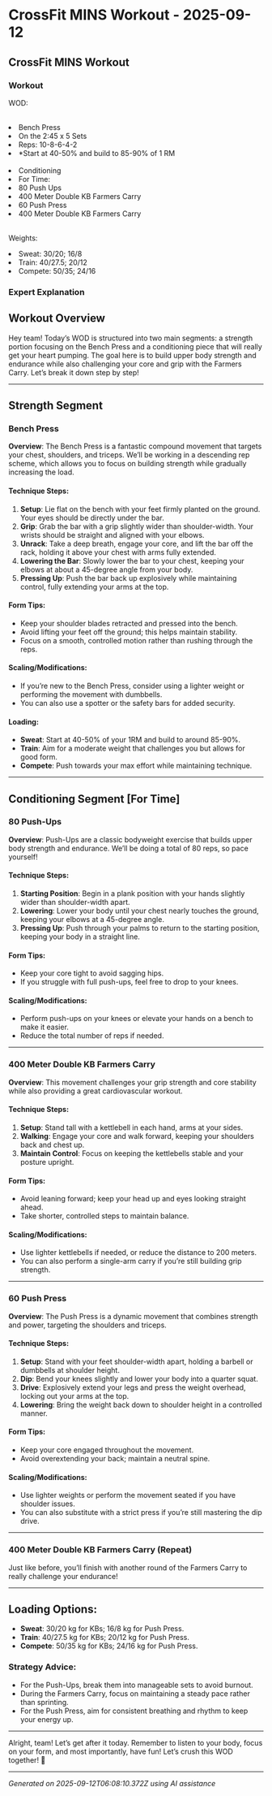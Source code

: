 # CrossFit MINS Workout - 2025-09-12

## CrossFit MINS Workout

### Workout
<p class="mb-2">WOD:</p><br><li class="ml-4">Bench Press</li><li class="ml-4">On the 2:45 x 5 Sets</li><li class="ml-4">Reps: 10-8-6-4-2</li><li class="ml-4">*Start at 40-50% and build to 85-90% of 1 RM</li><br><li class="ml-4">Conditioning</li><li class="ml-4">For Time:</li><li class="ml-4">80 Push Ups</li><li class="ml-4">400 Meter Double KB Farmers Carry</li><li class="ml-4">60 Push Press</li><li class="ml-4">400 Meter Double KB Farmers Carry</li><br><p class="mb-2">Weights:</p><li class="ml-4">Sweat: 30/20; 16/8</li><li class="ml-4">Train: 40/27.5; 20/12</li><li class="ml-4">Compete: 50/35; 24/16</li>

### Expert Explanation
## Workout Overview

Hey team! Today’s WOD is structured into two main segments: a strength portion focusing on the Bench Press and a conditioning piece that will really get your heart pumping. The goal here is to build upper body strength and endurance while also challenging your core and grip with the Farmers Carry. Let’s break it down step by step!

---

## Strength Segment

### Bench Press

**Overview**: The Bench Press is a fantastic compound movement that targets your chest, shoulders, and triceps. We’ll be working in a descending rep scheme, which allows you to focus on building strength while gradually increasing the load.

#### Technique Steps:
1. **Setup**: Lie flat on the bench with your feet firmly planted on the ground. Your eyes should be directly under the bar.
2. **Grip**: Grab the bar with a grip slightly wider than shoulder-width. Your wrists should be straight and aligned with your elbows.
3. **Unrack**: Take a deep breath, engage your core, and lift the bar off the rack, holding it above your chest with arms fully extended.
4. **Lowering the Bar**: Slowly lower the bar to your chest, keeping your elbows at about a 45-degree angle from your body.
5. **Pressing Up**: Push the bar back up explosively while maintaining control, fully extending your arms at the top.

#### Form Tips:
- Keep your shoulder blades retracted and pressed into the bench.
- Avoid lifting your feet off the ground; this helps maintain stability.
- Focus on a smooth, controlled motion rather than rushing through the reps.

#### Scaling/Modifications:
- If you’re new to the Bench Press, consider using a lighter weight or performing the movement with dumbbells.
- You can also use a spotter or the safety bars for added security.

#### Loading:
- **Sweat**: Start at 40-50% of your 1RM and build to around 85-90%.
- **Train**: Aim for a moderate weight that challenges you but allows for good form.
- **Compete**: Push towards your max effort while maintaining technique.

---

## Conditioning Segment [For Time]

### 80 Push-Ups

**Overview**: Push-Ups are a classic bodyweight exercise that builds upper body strength and endurance. We’ll be doing a total of 80 reps, so pace yourself!

#### Technique Steps:
1. **Starting Position**: Begin in a plank position with your hands slightly wider than shoulder-width apart.
2. **Lowering**: Lower your body until your chest nearly touches the ground, keeping your elbows at a 45-degree angle.
3. **Pressing Up**: Push through your palms to return to the starting position, keeping your body in a straight line.

#### Form Tips:
- Keep your core tight to avoid sagging hips.
- If you struggle with full push-ups, feel free to drop to your knees.

#### Scaling/Modifications:
- Perform push-ups on your knees or elevate your hands on a bench to make it easier.
- Reduce the total number of reps if needed.

---

### 400 Meter Double KB Farmers Carry

**Overview**: This movement challenges your grip strength and core stability while also providing a great cardiovascular workout.

#### Technique Steps:
1. **Setup**: Stand tall with a kettlebell in each hand, arms at your sides.
2. **Walking**: Engage your core and walk forward, keeping your shoulders back and chest up.
3. **Maintain Control**: Focus on keeping the kettlebells stable and your posture upright.

#### Form Tips:
- Avoid leaning forward; keep your head up and eyes looking straight ahead.
- Take shorter, controlled steps to maintain balance.

#### Scaling/Modifications:
- Use lighter kettlebells if needed, or reduce the distance to 200 meters.
- You can also perform a single-arm carry if you’re still building grip strength.

---

### 60 Push Press

**Overview**: The Push Press is a dynamic movement that combines strength and power, targeting the shoulders and triceps.

#### Technique Steps:
1. **Setup**: Stand with your feet shoulder-width apart, holding a barbell or dumbbells at shoulder height.
2. **Dip**: Bend your knees slightly and lower your body into a quarter squat.
3. **Drive**: Explosively extend your legs and press the weight overhead, locking out your arms at the top.
4. **Lowering**: Bring the weight back down to shoulder height in a controlled manner.

#### Form Tips:
- Keep your core engaged throughout the movement.
- Avoid overextending your back; maintain a neutral spine.

#### Scaling/Modifications:
- Use lighter weights or perform the movement seated if you have shoulder issues.
- You can also substitute with a strict press if you’re still mastering the dip drive.

---

### 400 Meter Double KB Farmers Carry (Repeat)

Just like before, you’ll finish with another round of the Farmers Carry to really challenge your endurance!

---

## Loading Options:

- **Sweat**: 30/20 kg for KBs; 16/8 kg for Push Press.
- **Train**: 40/27.5 kg for KBs; 20/12 kg for Push Press.
- **Compete**: 50/35 kg for KBs; 24/16 kg for Push Press.

### Strategy Advice:
- For the Push-Ups, break them into manageable sets to avoid burnout.
- During the Farmers Carry, focus on maintaining a steady pace rather than sprinting.
- For the Push Press, aim for consistent breathing and rhythm to keep your energy up.

---

Alright, team! Let’s get after it today. Remember to listen to your body, focus on your form, and most importantly, have fun! Let’s crush this WOD together! 💪

---
*Generated on 2025-09-12T06:08:10.372Z using AI assistance*
